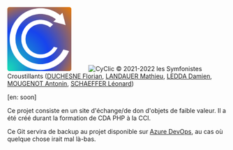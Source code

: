 <img src="./Logos/Final/Colors - 18edb1, 1844ed & ee7c01/CyClic_gradient logo (app-favicon).png" alt="CyClic logo" style="width:147px;"/>&nbsp;&nbsp;&nbsp;&nbsp;&nbsp;&nbsp;&nbsp;&nbsp;&nbsp;&nbsp;![CyClic](Logos/Final/Colors%20-%2018edb1,%201844ed%20&%20ee7c01/CyClic_wordmark%20\(1844ed%20&%20ee7c01\).png)
&copy; 2021-2022 les Symfonistes Croustillants ([DUCHESNE Florian](https://github.com/FlorianDuschene), [LANDAUER Mathieu](https://github.com/matiland), [LEDDA Damien](https://github.com/Nargacaura), [MOUGENOT Antonin](https://github.com/sStratioSs), [SCHAEFFER Léonard](https://github.com/Sielfyr))

[en: soon]

Ce projet consiste en un site d'échange/de don d'objets de faible valeur. Il a été créé durant la formation de CDA PHP à la CCI.

Ce Git servira de backup au projet disponible sur [Azure DevOps](https://dev.azure.com/CCICampus/CroustiRecycle), au cas où quelque chose irait mal là-bas.